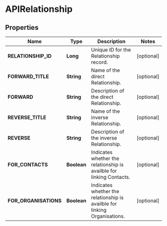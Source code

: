 
# APIRelationship

## Properties
Name | Type | Description | Notes
------------ | ------------- | ------------- | -------------
**RELATIONSHIP_ID** | **Long** | Unique ID for the Relationship record. |  [optional]
**FORWARD_TITLE** | **String** | Name of the direct Relationship. |  [optional]
**FORWARD** | **String** | Description of the direct Relationship. |  [optional]
**REVERSE_TITLE** | **String** | Name of the inverse Relationship. |  [optional]
**REVERSE** | **String** | Description of the inverse Relationship. |  [optional]
**FOR_CONTACTS** | **Boolean** | Indicates whether the relationship is availble for linking Contacts. |  [optional]
**FOR_ORGANISATIONS** | **Boolean** | Indicates whether the relationship is availble for linking Organisations. |  [optional]



